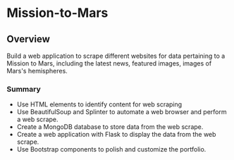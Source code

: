 # Mission-to-Mars

## Overview
Build a web application to scrape different websites for data pertaining to a Mission to Mars, including the latest news, featured images, images of Mars's hemispheres.

### Summary
* Use HTML elements to identify content for web scraping 
* Use BeautifulSoup and Splinter to automate a web browser and perform a web scrape.
* Create a MongoDB database to store data from the web scrape.
* Create a web application with Flask to display the data from the web scrape.
* Use Bootstrap components to polish and customize the portfolio.



